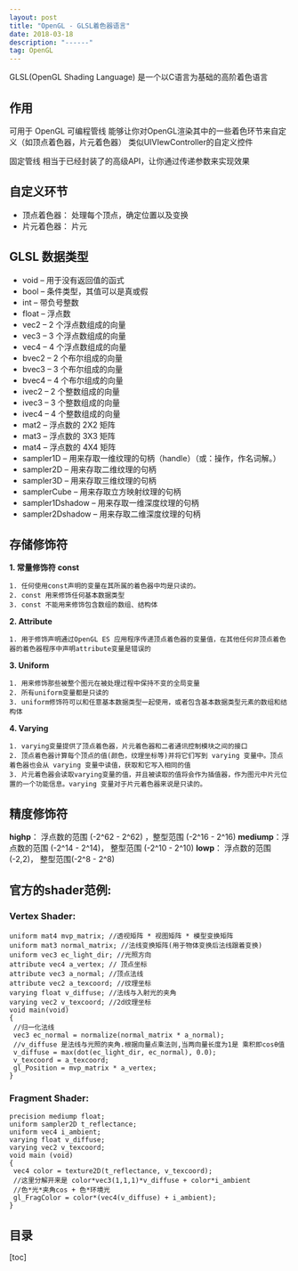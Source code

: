 ```yaml
---
layout: post
title: "OpenGL - GLSL着色器语言"
date: 2018-03-18 
description: "------"
tag: OpenGL 
--- 
```



GLSL(OpenGL Shading Language) 是一个以C语言为基础的高阶着色语言


## 作用

可用于 OpenGL 可编程管线
能够让你对OpenGL渲染其中的一些着色环节来自定义（如顶点着色器，片元着色器）
类似UIVIewController的自定义控件

固定管线
相当于已经封装了的高级API，让你通过传递参数来实现效果

## 自定义环节
* 顶点着色器： 处理每个顶点，确定位置以及变换
* 片元着色器： 片元

## GLSL 数据类型

* void – 用于没有返回值的函式
* bool – 条件类型，其值可以是真或假
* int – 带负号整数
* float – 浮点数
* vec2 – 2 个浮点数组成的向量
* vec3 – 3 个浮点数组成的向量
* vec4 – 4 个浮点数组成的向量
* bvec2 – 2 个布尔组成的向量
* bvec3 – 3 个布尔组成的向量
* bvec4 – 4 个布尔组成的向量
* ivec2 – 2 个整数组成的向量
* ivec3 – 3 个整数组成的向量
* ivec4 – 4 个整数组成的向量
* mat2 – 浮点数的 2X2 矩阵
* mat3 – 浮点数的 3X3 矩阵
* mat4 – 浮点数的 4X4 矩阵
* sampler1D – 用来存取一维纹理的句柄（handle）（或：操作，作名词解。）
* sampler2D – 用来存取二维纹理的句柄
* sampler3D – 用来存取三维纹理的句柄
* samplerCube – 用来存取立方映射纹理的句柄
* sampler1Dshadow – 用来存取一维深度纹理的句柄
* sampler2Dshadow – 用来存取二维深度纹理的句柄


##  存储修饰符

**1. 常量修饰符 const**

    1. 任何使用const声明的变量在其所属的着色器中均是只读的。
    2. const 用来修饰任何基本数据类型
    3. const 不能用来修饰包含数组的数组、结构体
    
 **2. Attribute**
    
    1. 用于修饰声明通过OpenGL ES 应用程序传递顶点着色器的变量值，在其他任何非顶点着⾊器的着色器程序中声明attribute变量是错误的

**3. Uniform**
    
    1. ⽤来修饰那些被整个图元在被处理过程中保持不变的全局变量
    2. 所有uniform变量都是只读的
    3. uniform修饰符可以和任意基本数据类型一起使用，或者包含基本数据类型元素的数组和结构体
 
**4. Varying**

    1. varying变量提供了顶点着⾊器，⽚元着色器和二者通讯控制模块之间的接口
    2. 顶点着⾊器计算每个顶点的值(颜⾊，纹理坐标等)并将它们写到 varying 变量中。顶点着⾊器也会从 varying 变量中读值，获取和它写入相同的值
    3. ⽚元着⾊器会读取varying变量的值，并且被读取的值将会作为插值器，作为图元中片元位置的一个功能信息。varying 变量对于⽚元着⾊器来说是只读的。

##  精度修饰符

**highp**：  浮点数的范围 (-2^62 - 2^62) ，整型范围 (-2^16 - 2^16)
**mediump**：浮点数的范围 (-2^14 - 2^14)， 整型范围 (-2^10 - 2^10)
**lowp**：   浮点数的范围 (-2,2)，         整型范围(-2^8 - 2^8)



## 官方的shader范例:

### Vertex Shader:

```
uniform mat4 mvp_matrix; //透视矩阵 * 视图矩阵 * 模型变换矩阵
uniform mat3 normal_matrix; //法线变换矩阵(用于物体变换后法线跟着变换)
uniform vec3 ec_light_dir; //光照方向
attribute vec4 a_vertex; // 顶点坐标
attribute vec3 a_normal; //顶点法线
attribute vec2 a_texcoord; //纹理坐标
varying float v_diffuse; //法线与入射光的夹角
varying vec2 v_texcoord; //2d纹理坐标
void main(void)
{
 //归一化法线
 vec3 ec_normal = normalize(normal_matrix * a_normal);
 //v_diffuse 是法线与光照的夹角.根据向量点乘法则,当两向量长度为1是 乘积即cosθ值
 v_diffuse = max(dot(ec_light_dir, ec_normal), 0.0);
 v_texcoord = a_texcoord;
 gl_Position = mvp_matrix * a_vertex;
}
```

### Fragment Shader:

```
precision mediump float;
uniform sampler2D t_reflectance;
uniform vec4 i_ambient;
varying float v_diffuse;
varying vec2 v_texcoord;
void main (void)
{
 vec4 color = texture2D(t_reflectance, v_texcoord);
 //这里分解开来是 color*vec3(1,1,1)*v_diffuse + color*i_ambient
 //色*光*夹角cos + 色*环境光
 gl_FragColor = color*(vec4(v_diffuse) + i_ambient);
}
```


## 目录
[toc]





